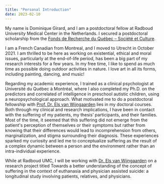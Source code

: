 ```yaml
---
title: "Personal Introduction"
date: 2023-02-10
---
```


My name is Dominique Girard, and I am a postdoctoral fellow at Radboud University Medical Center in the Netherlands. I secured a postdoctoral scholarship from the [Fonds de Recherche du Québec – Société et Culture](https://frq.gouv.qc.ca/en/society-and-culture/).

I am a French Canadian from Montreal, and I moved to Utrecht in October 2021. I am thrilled to be here as working on existential, ethical and moral issues, particularly at the end-of-life period, has been a big part of my research interests for a few years. In my free time, I like to spend as much time as possible doing outdoor activities in nature. I love art in all its forms, including painting, dancing, and music! 

Regarding my academic experience, I trained as a clinical psychologist at Université du Québec à Montréal, where I also completed my Ph.D. on the predictors and correlated of intelligence in preschool autistic children, using a neuropsychological approach. What motivated me to do a postdoctoral fellowship with [ Prof. Dr. Els van Wijngaarden](https://www.elsvanwijngaarden.com/) lies in my doctoral courses. Both through my clinical and research implications, I have been in contact with the suffering of my patients, my thesis’ participants, and their families. Most of the time, it seemed that this suffering did not emerge from the patient's perception of themselves or their symptoms but rather from knowing that their differences would lead to incomprehension from others, marginalization, and stigma surrounding their diagnosis. These experiences sparked my curiosity and led me to conceptualize suffering as the result of a complex dynamic between a person and the environment rather than an intra-individual experience.

While at Radboud UMC, I will be working with [ Dr. Els van Wijngaarden](https://www.elsvanwijngaarden.com/) on a research project titled Towards a better understanding of the concept of suffering in the context of euthanasia and physician assisted suicide: a longitudinal study involving patients, relatives, and physicians.
